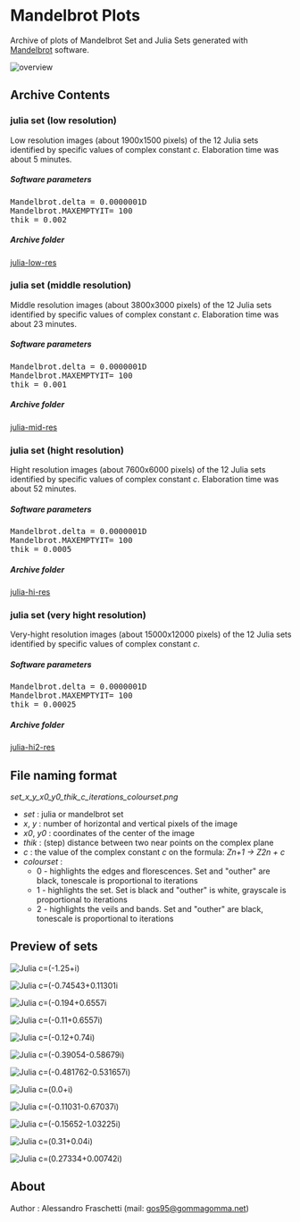 # Mandelbrot Plots
Archive of plots of Mandelbrot Set and Julia Sets generated with [Mandelbrot](https://github.com/gom9000/Mandelbrot/) software.

![overview](preview.png)



## Archive Contents

### julia set (low resolution)
Low resolution images (about 1900x1500 pixels) of the 12 Julia sets identified by specific values of complex constant *c*.
Elaboration time was about 5 minutes.

##### Software parameters
<pre>
Mandelbrot.delta = 0.0000001D
Mandelbrot.MAXEMPTYIT= 100
thik = 0.002
</pre>

##### Archive folder
[julia-low-res](julia-low-res)


### julia set (middle resolution)
Middle resolution images (about 3800x3000 pixels) of the 12 Julia sets identified by specific values of complex constant *c*.
Elaboration time was about 23 minutes.

##### Software parameters
<pre>
Mandelbrot.delta = 0.0000001D
Mandelbrot.MAXEMPTYIT= 100
thik = 0.001
</pre>

##### Archive folder
[julia-mid-res](julia-mid-res)


### julia set (hight resolution)
Hight resolution images (about 7600x6000 pixels) of the 12 Julia sets identified by specific values of complex constant *c*.
Elaboration time was about 52 minutes.

##### Software parameters
<pre>
Mandelbrot.delta = 0.0000001D
Mandelbrot.MAXEMPTYIT= 100
thik = 0.0005
</pre>

##### Archive folder
[julia-hi-res](julia-hi-res)

### julia set (very hight resolution)
Very-hight resolution images (about 15000x12000 pixels) of the 12 Julia sets identified by specific values of complex constant *c*.

##### Software parameters
<pre>
Mandelbrot.delta = 0.0000001D
Mandelbrot.MAXEMPTYIT= 100
thik = 0.00025
</pre>

##### Archive folder
[julia-hi2-res](julia-hi2-res)



## File naming format

*set_x_y_x0_y0_thik_c_iterations_colourset.png*

- *set* : julia or mandelbrot set
- *x*, *y* : number of horizontal and vertical pixels of the image
- *x0*, *y0* : coordinates of the center of the image
- *thik* : (step) distance between two near points on the complex plane
- *c* : the value of the complex constant *c* on the formula: *Zn+1 -> Z2n + c*
- *colourset* :
    - 0 - highlights the edges and florescences. Set and "outher" are black, tonescale is proportional to iterations
    - 1 - highlights the set. Set is black and "outher" is white, grayscale is proportional to iterations
    - 2 - highlights the veils and bands. Set and "outher" are black, tonescale is proportional to iterations



## Preview of sets

![Julia c=(-1.25+i)](julia-low-res/julia_1899_1000_949_500_0.002_[-1.25+0.0i]_372_2.png)

![Julia c=(-0.74543+0.11301i](julia-low-res/julia_1899_1200_949_600_0.002_[-0.74543+0.11301i]_1848_2.png)

![Julia c=(-0.194+0.6557i](julia-low-res/julia_1899_1399_949_699_0.002_[-0.194+0.6557i]_735_2.png)

![Julia c=(-0.11+0.6557i)](julia-low-res/julia_1899_1450_949_725_0.002_[-0.11+0.6557i]_732_2.png)

![Julia c=(-0.12+0.74i)](julia-low-res/julia_1899_1450_949_725_0.002_[-0.12+0.74i]_188_2.png)

![Julia c=(-0.39054-0.58679i)](julia-low-res/julia_1899_1450_949_725_0.002_[-0.39054-0.58679i]_7973_2.png)

![Julia c=(-0.481762-0.531657i)](julia-low-res/julia_1899_1450_949_725_0.002_[-0.481762-0.531657i]_1237_2.png)

![Julia c=(0.0+i)](julia-low-res/julia_1899_1500_949_750_0.002_[0.0+1.0i]_153_2.png)

![Julia c=(-0.11031-0.67037i)](julia-low-res/julia_1899_1500_949_750_0.002_[-0.11031-0.67037i]_335_2.png)

![Julia c=(-0.15652-1.03225i)](julia-low-res/julia_1899_1500_949_750_0.002_[-0.15652-1.03225i]_194_2.png)

![Julia c=(0.31+0.04i)](julia-low-res/julia_1899_1550_949_775_0.002_[0.31+0.04i]_198_2.png)

![Julia c=(0.27334+0.00742i)](julia-low-res/julia_1899_1550_949_775_0.002_[0.27334+0.00742i]_3066_2.png)



## About
Author : Alessandro Fraschetti (mail: [gos95@gommagomma.net](mailto:gos95@gommagomma.net))



